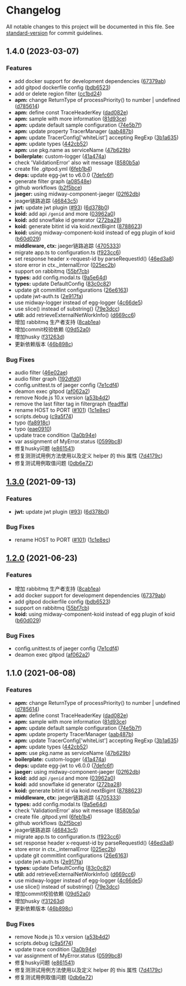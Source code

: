 # Changelog

All notable changes to this project will be documented in this file. See [standard-version](https://github.com/conventional-changelog/standard-version) for commit guidelines.

## 1.4.0 (2023-03-07)


### Features

* add docker support for development dependencies ([67379ab](https://github.com/fsd-nodejs/service-mw2/commit/67379abd891c8dfa1780248b5403e73377b976b4))
* add gitpod dockerfile config ([bdb6523](https://github.com/fsd-nodejs/service-mw2/commit/bdb65232ad6bf6c166c98317cbd59726fdc3673f))
* add or delete region filter ([cc1bd24](https://github.com/fsd-nodejs/service-mw2/commit/cc1bd24cd180425a88b2ba7fab59a7096e04e90a))
* **apm:** change ReturnType of processPriority() to number | undefined ([d785614](https://github.com/fsd-nodejs/service-mw2/commit/d785614a77faae83fb117c1909cafa3847037788))
* **apm:** define const TraceHeaderKey ([dad082e](https://github.com/fsd-nodejs/service-mw2/commit/dad082e3ad2c2bdfde571dc4ea4567a8db60beeb))
* **apm:** sample with more information ([81d93ce](https://github.com/fsd-nodejs/service-mw2/commit/81d93ce747faefeab109fbdc5af3341c5af586a1))
* **apm:** update default sample configuration ([74e5b7f](https://github.com/fsd-nodejs/service-mw2/commit/74e5b7f1565904a1e6897240851c7b254f4638b3))
* **apm:** update property TracerManager ([aab487b](https://github.com/fsd-nodejs/service-mw2/commit/aab487bc73cdc0dde124144cabac332ef486f919))
* **apm:** update TracerConfig['whiteList'] accepting RegExp ([3b1a635](https://github.com/fsd-nodejs/service-mw2/commit/3b1a6350f2b173014c26fb54d0687ad99e4e7ca1))
* **apm:** update types ([442cb52](https://github.com/fsd-nodejs/service-mw2/commit/442cb52ad6e3301069ac0bc205b82c09e450b76a))
* **apm:** use pkg.name as serviceName ([47b629b](https://github.com/fsd-nodejs/service-mw2/commit/47b629bf6af91f817a99ce52fd284d3a537f55c9))
* **boilerplate:** custom-logger ([41a474a](https://github.com/fsd-nodejs/service-mw2/commit/41a474a50e5abfbc2dd3807db99c48012a11bc86))
* check 'ValidationError' also wit message ([8580b5a](https://github.com/fsd-nodejs/service-mw2/commit/8580b5aba25246585d32f9c7dbf8d61be9e5fe31))
* create file .gitpod.yml ([6feb1b4](https://github.com/fsd-nodejs/service-mw2/commit/6feb1b48dcc3c8807327dd7afc70f9c31cbec7d2))
* **deps:** update egg-jwt to v6.0.0 ([7defc6f](https://github.com/fsd-nodejs/service-mw2/commit/7defc6f55ccd059b7195d6fab61ae81541529103))
* generate filter graph ([a08548e](https://github.com/fsd-nodejs/service-mw2/commit/a08548e493ee4a13c68927a606a2f7cd57f66b5d))
* github workflows ([b2f5bce](https://github.com/fsd-nodejs/service-mw2/commit/b2f5bce4ef9376c7f91c844ae122a469565089a2))
* **jaeger:** using midway-component-jaeger ([02f62db](https://github.com/fsd-nodejs/service-mw2/commit/02f62db677b92e94a01bf10aac2a843cb8f4d9be))
* jeager链路追踪 ([46843c5](https://github.com/fsd-nodejs/service-mw2/commit/46843c533dd341f60ac53ac261ef7b9ed2977a95))
* **jwt:** update jwt plugin ([#93](https://github.com/fsd-nodejs/service-mw2/issues/93)) ([6d378b0](https://github.com/fsd-nodejs/service-mw2/commit/6d378b0af383c5889f67adfac53f872390547688))
* **koid:** add api `/genid` and more ([03962a0](https://github.com/fsd-nodejs/service-mw2/commit/03962a083ddc45a0204cd49e471bd956b47a706f))
* **koid:** add snowflake id generator ([272ba28](https://github.com/fsd-nodejs/service-mw2/commit/272ba289011727c6b7ba09e019ab40232d696d16))
* **koid:** generate bitint id via koid.nextBigint ([8788623](https://github.com/fsd-nodejs/service-mw2/commit/87886231e00544fcd3b39c95bddc84a4cadc1a5b))
* **koid:** using midway-component-koid instead of egg plugin of koid ([b60d029](https://github.com/fsd-nodejs/service-mw2/commit/b60d029244200f9102d2e5611197255fa18f3a7e))
* **middleware, ctx:** jaeger链路追踪 ([4705333](https://github.com/fsd-nodejs/service-mw2/commit/4705333562971f4d9441bce6c45caace133d7bda))
* migrate app.ts to configuration.ts ([f923cc6](https://github.com/fsd-nodejs/service-mw2/commit/f923cc60cc8d80b75bde8f91801dd9287d791be8))
* set response header x-request-id by parseRequestId() ([46ed3a8](https://github.com/fsd-nodejs/service-mw2/commit/46ed3a82ce5eea79b8883ee537f65b419404fb7a))
* store error in ctx._internalError ([025ec2b](https://github.com/fsd-nodejs/service-mw2/commit/025ec2b43569531b6056a6363171bff1a1229fdb))
* support on rabbitmq ([55bf7cb](https://github.com/fsd-nodejs/service-mw2/commit/55bf7cb8b67829896b08cf04b9c87433ec3287d6))
* **types:** add config.modal.ts ([9a5e64d](https://github.com/fsd-nodejs/service-mw2/commit/9a5e64ddda27342a9783e169d8e02c18da527234))
* **types:** update DefaultConfig ([83c0c82](https://github.com/fsd-nodejs/service-mw2/commit/83c0c824268d0eff10fa0249ee44cf26c2ad0d53))
* update git commitlint configurations ([26e6163](https://github.com/fsd-nodejs/service-mw2/commit/26e61632d9327f263c2ef5cda9ff1b7710d51383))
* update jwt-auth.ts ([2e917fa](https://github.com/fsd-nodejs/service-mw2/commit/2e917fa54da90ea0f6857af7697b4fe769aad85b))
* use midway-logger instead of egg-logger ([4c66de5](https://github.com/fsd-nodejs/service-mw2/commit/4c66de53be79ddb03245b704a588ccf860462427))
* use slice() instead of substring() ([79e3dcc](https://github.com/fsd-nodejs/service-mw2/commit/79e3dcc747410281b9020e20062dd1f568bee96a))
* **util:** add retrieveExternalNetWorkInfo() ([d669cc6](https://github.com/fsd-nodejs/service-mw2/commit/d669cc661af4b27d0a594669b8bab5327a7aa5ac))
* 增加 rabbitmq 生产者支持 ([8cab1ea](https://github.com/fsd-nodejs/service-mw2/commit/8cab1eae8b9be556d51b1de85f758d36f76137db))
* 增加commit校验依赖 ([09d52a0](https://github.com/fsd-nodejs/service-mw2/commit/09d52a0b47670161dc0e619f76b20f070ab18757))
* 增加husky ([f31263d](https://github.com/fsd-nodejs/service-mw2/commit/f31263d91b1e9fbd7528cb92d78fbdf968f1b2a7))
* 更新依赖版本 ([46b898c](https://github.com/fsd-nodejs/service-mw2/commit/46b898c12a14e732e6515980d7881643fdf47b7f))


### Bug Fixes

* audio filter ([46e02ae](https://github.com/fsd-nodejs/service-mw2/commit/46e02aec6e0a7768df195883d9df3aec3ae5d144))
* audio filter graph ([192dfd0](https://github.com/fsd-nodejs/service-mw2/commit/192dfd07827dccba8d31aaadff14bf516d30c426))
* config.unittest.ts of jaeger config ([7e1cdf4](https://github.com/fsd-nodejs/service-mw2/commit/7e1cdf44964a22292ff3ca0eb5a7fa32480e92e3))
* deamon exec gitpod ([af062a2](https://github.com/fsd-nodejs/service-mw2/commit/af062a21b7f1e3d667613d1f473578b742ad7e35))
* remove Node.js 10.x version ([a53b4d2](https://github.com/fsd-nodejs/service-mw2/commit/a53b4d2ad0605c7a9294b9b21229bfb942a70c32))
* remove the last filter tag in filtergraph ([feadffa](https://github.com/fsd-nodejs/service-mw2/commit/feadffaf5bdb51351644fe16bdde26885cc953a4))
* rename HOST to PORT ([#101](https://github.com/fsd-nodejs/service-mw2/issues/101)) ([1c1e8ec](https://github.com/fsd-nodejs/service-mw2/commit/1c1e8ecf2a2d96868cd047e21b890b31ff1579f1))
* scripts.debug ([c9a5f74](https://github.com/fsd-nodejs/service-mw2/commit/c9a5f7451acb91614a82839fe2ae13b1b6741f4f))
* typo ([fa8918c](https://github.com/fsd-nodejs/service-mw2/commit/fa8918cd22513d9a51b70dd5bbab5a685907f9b3))
* typo ([eae0910](https://github.com/fsd-nodejs/service-mw2/commit/eae09108e72109c93c61b1f51b5d381f4dd9bd88))
* update trace condition ([3a0b94e](https://github.com/fsd-nodejs/service-mw2/commit/3a0b94e49b2cb96af99e4084ec22977dd9c55f06))
* var assignment of MyError.status ([0599bc8](https://github.com/fsd-nodejs/service-mw2/commit/0599bc8e565e31a872fdec735a268745ea9a0af2))
* 修复husky问题 ([e861541](https://github.com/fsd-nodejs/service-mw2/commit/e8615419d1946e16272665e1b8ef9613ef7ca8dd))
* 修复测测试用例方法使用以及定义 helper 的 this 属性 ([7d4179c](https://github.com/fsd-nodejs/service-mw2/commit/7d4179c6be0f94bbcffe35c83590ce255264caca))
* 修复测试用例取值问题 ([0db6e72](https://github.com/fsd-nodejs/service-mw2/commit/0db6e724af6ba63f421029a251c70e9cc4996f4f))

## [1.3.0](https://github.com/fsd-nodejs/service-mw2/compare/v1.2.0...v1.3.0) (2021-09-13)


### Features

* **jwt:** update jwt plugin ([#93](https://github.com/fsd-nodejs/service-mw2/issues/93)) ([6d378b0](https://github.com/fsd-nodejs/service-mw2/commit/6d378b0af383c5889f67adfac53f872390547688))


### Bug Fixes

* rename HOST to PORT ([#101](https://github.com/fsd-nodejs/service-mw2/issues/101)) ([1c1e8ec](https://github.com/fsd-nodejs/service-mw2/commit/1c1e8ecf2a2d96868cd047e21b890b31ff1579f1))

## [1.2.0](https://github.com/fsd-nodejs/service-mw2/compare/v1.1.0...v1.2.0) (2021-06-23)


### Features

* 增加 rabbitmq 生产者支持 ([8cab1ea](https://github.com/fsd-nodejs/service-mw2/commit/8cab1eae8b9be556d51b1de85f758d36f76137db))
* add docker support for development dependencies ([67379ab](https://github.com/fsd-nodejs/service-mw2/commit/67379abd891c8dfa1780248b5403e73377b976b4))
* add gitpod dockerfile config ([bdb6523](https://github.com/fsd-nodejs/service-mw2/commit/bdb65232ad6bf6c166c98317cbd59726fdc3673f))
* support on rabbitmq ([55bf7cb](https://github.com/fsd-nodejs/service-mw2/commit/55bf7cb8b67829896b08cf04b9c87433ec3287d6))
* **koid:** using midway-component-koid instead of egg plugin of koid ([b60d029](https://github.com/fsd-nodejs/service-mw2/commit/b60d029244200f9102d2e5611197255fa18f3a7e))


### Bug Fixes

* config.unittest.ts of jaeger config ([7e1cdf4](https://github.com/fsd-nodejs/service-mw2/commit/7e1cdf44964a22292ff3ca0eb5a7fa32480e92e3))
* deamon exec gitpod ([af062a2](https://github.com/fsd-nodejs/service-mw2/commit/af062a21b7f1e3d667613d1f473578b742ad7e35))

## 1.1.0 (2021-06-08)


### Features

* **apm:** change ReturnType of processPriority() to number | undefined ([d785614](https://github.com/fsd-nodejs/service-mw2/commit/d785614a77faae83fb117c1909cafa3847037788))
* **apm:** define const TraceHeaderKey ([dad082e](https://github.com/fsd-nodejs/service-mw2/commit/dad082e3ad2c2bdfde571dc4ea4567a8db60beeb))
* **apm:** sample with more information ([81d93ce](https://github.com/fsd-nodejs/service-mw2/commit/81d93ce747faefeab109fbdc5af3341c5af586a1))
* **apm:** update default sample configuration ([74e5b7f](https://github.com/fsd-nodejs/service-mw2/commit/74e5b7f1565904a1e6897240851c7b254f4638b3))
* **apm:** update property TracerManager ([aab487b](https://github.com/fsd-nodejs/service-mw2/commit/aab487bc73cdc0dde124144cabac332ef486f919))
* **apm:** update TracerConfig['whiteList'] accepting RegExp ([3b1a635](https://github.com/fsd-nodejs/service-mw2/commit/3b1a6350f2b173014c26fb54d0687ad99e4e7ca1))
* **apm:** update types ([442cb52](https://github.com/fsd-nodejs/service-mw2/commit/442cb52ad6e3301069ac0bc205b82c09e450b76a))
* **apm:** use pkg.name as serviceName ([47b629b](https://github.com/fsd-nodejs/service-mw2/commit/47b629bf6af91f817a99ce52fd284d3a537f55c9))
* **boilerplate:** custom-logger ([41a474a](https://github.com/fsd-nodejs/service-mw2/commit/41a474a50e5abfbc2dd3807db99c48012a11bc86))
* **deps:** update egg-jwt to v6.0.0 ([7defc6f](https://github.com/fsd-nodejs/service-mw2/commit/7defc6f55ccd059b7195d6fab61ae81541529103))
* **jaeger:** using midway-component-jaeger ([02f62db](https://github.com/fsd-nodejs/service-mw2/commit/02f62db677b92e94a01bf10aac2a843cb8f4d9be))
* **koid:** add api `/genid` and more ([03962a0](https://github.com/fsd-nodejs/service-mw2/commit/03962a083ddc45a0204cd49e471bd956b47a706f))
* **koid:** add snowflake id generator ([272ba28](https://github.com/fsd-nodejs/service-mw2/commit/272ba289011727c6b7ba09e019ab40232d696d16))
* **koid:** generate bitint id via koid.nextBigint ([8788623](https://github.com/fsd-nodejs/service-mw2/commit/87886231e00544fcd3b39c95bddc84a4cadc1a5b))
* **middleware, ctx:** jaeger链路追踪 ([4705333](https://github.com/fsd-nodejs/service-mw2/commit/4705333562971f4d9441bce6c45caace133d7bda))
* **types:** add config.modal.ts ([9a5e64d](https://github.com/fsd-nodejs/service-mw2/commit/9a5e64ddda27342a9783e169d8e02c18da527234))
* check 'ValidationError' also wit message ([8580b5a](https://github.com/fsd-nodejs/service-mw2/commit/8580b5aba25246585d32f9c7dbf8d61be9e5fe31))
* create file .gitpod.yml ([6feb1b4](https://github.com/fsd-nodejs/service-mw2/commit/6feb1b48dcc3c8807327dd7afc70f9c31cbec7d2))
* github workflows ([b2f5bce](https://github.com/fsd-nodejs/service-mw2/commit/b2f5bce4ef9376c7f91c844ae122a469565089a2))
* jeager链路追踪 ([46843c5](https://github.com/fsd-nodejs/service-mw2/commit/46843c533dd341f60ac53ac261ef7b9ed2977a95))
* migrate app.ts to configuration.ts ([f923cc6](https://github.com/fsd-nodejs/service-mw2/commit/f923cc60cc8d80b75bde8f91801dd9287d791be8))
* set response header x-request-id by parseRequestId() ([46ed3a8](https://github.com/fsd-nodejs/service-mw2/commit/46ed3a82ce5eea79b8883ee537f65b419404fb7a))
* store error in ctx._internalError ([025ec2b](https://github.com/fsd-nodejs/service-mw2/commit/025ec2b43569531b6056a6363171bff1a1229fdb))
* update git commitlint configurations ([26e6163](https://github.com/fsd-nodejs/service-mw2/commit/26e61632d9327f263c2ef5cda9ff1b7710d51383))
* update jwt-auth.ts ([2e917fa](https://github.com/fsd-nodejs/service-mw2/commit/2e917fa54da90ea0f6857af7697b4fe769aad85b))
* **types:** update DefaultConfig ([83c0c82](https://github.com/fsd-nodejs/service-mw2/commit/83c0c824268d0eff10fa0249ee44cf26c2ad0d53))
* **util:** add retrieveExternalNetWorkInfo() ([d669cc6](https://github.com/fsd-nodejs/service-mw2/commit/d669cc661af4b27d0a594669b8bab5327a7aa5ac))
* use midway-logger instead of egg-logger ([4c66de5](https://github.com/fsd-nodejs/service-mw2/commit/4c66de53be79ddb03245b704a588ccf860462427))
* use slice() instead of substring() ([79e3dcc](https://github.com/fsd-nodejs/service-mw2/commit/79e3dcc747410281b9020e20062dd1f568bee96a))
* 增加commit校验依赖 ([09d52a0](https://github.com/fsd-nodejs/service-mw2/commit/09d52a0b47670161dc0e619f76b20f070ab18757))
* 增加husky ([f31263d](https://github.com/fsd-nodejs/service-mw2/commit/f31263d91b1e9fbd7528cb92d78fbdf968f1b2a7))
* 更新依赖版本 ([46b898c](https://github.com/fsd-nodejs/service-mw2/commit/46b898c12a14e732e6515980d7881643fdf47b7f))


### Bug Fixes

* remove Node.js 10.x version ([a53b4d2](https://github.com/fsd-nodejs/service-mw2/commit/a53b4d2ad0605c7a9294b9b21229bfb942a70c32))
* scripts.debug ([c9a5f74](https://github.com/fsd-nodejs/service-mw2/commit/c9a5f7451acb91614a82839fe2ae13b1b6741f4f))
* update trace condition ([3a0b94e](https://github.com/fsd-nodejs/service-mw2/commit/3a0b94e49b2cb96af99e4084ec22977dd9c55f06))
* var assignment of MyError.status ([0599bc8](https://github.com/fsd-nodejs/service-mw2/commit/0599bc8e565e31a872fdec735a268745ea9a0af2))
* 修复husky问题 ([e861541](https://github.com/fsd-nodejs/service-mw2/commit/e8615419d1946e16272665e1b8ef9613ef7ca8dd))
* 修复测测试用例方法使用以及定义 helper 的 this 属性 ([7d4179c](https://github.com/fsd-nodejs/service-mw2/commit/7d4179c6be0f94bbcffe35c83590ce255264caca))
* 修复测试用例取值问题 ([0db6e72](https://github.com/fsd-nodejs/service-mw2/commit/0db6e724af6ba63f421029a251c70e9cc4996f4f))
